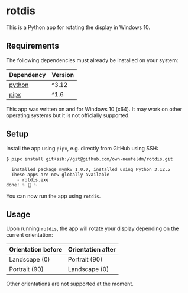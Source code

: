 # rotdis

This is a Python app for rotating the display in Windows 10.

## Requirements

The following dependencies must already be installed on your system:

| Dependency                                  | Version |
| ------------------------------------------- | ------- |
| [python](https://www.python.org/downloads/) | ^3.12   |
| [pipx](https://pipx.pypa.io/stable/)        | ^1.6    |

This app was written on and for Windows 10 (x64). It may work on other operating systems but it is
not officially supported.

## Setup

Install the app using `pipx`, e.g. directly from GitHub using SSH:

```
$ pipx install git+ssh://git@github.com/own-neufeldm/rotdis.git

  installed package mymkv 1.0.0, installed using Python 3.12.5
  These apps are now globally available
    - rotdis.exe
done! ✨ 🌟 ✨
```

You can now run the app using `rotdis`.

## Usage

Upon running `rotdis`, the app will rotate your display depending on the current orientation:

| Orientation before | Orientation after |
| ------------------ | ----------------- |
| Landscape (0)      | Portrait (90)     |
| Portrait (90)      | Landscape (0)     |

Other orientations are not supported at the moment.
